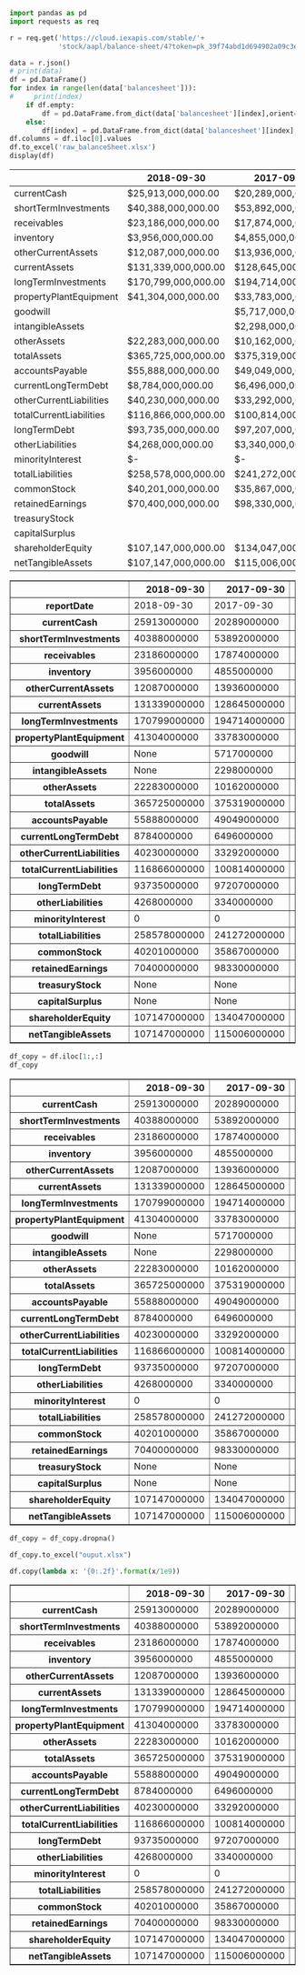 

```python
import pandas as pd
import requests as req
```


```python
r = req.get('https://cloud.iexapis.com/stable/'+
            'stock/aapl/balance-sheet/4?token=pk_39f74abd1d694902a09c3e8fc811870e&period=annual')
```


```python
data = r.json()
# print(data)
df = pd.DataFrame()
for index in range(len(data['balancesheet'])):
#     print(index)
    if df.empty:
        df = pd.DataFrame.from_dict(data['balancesheet'][index],orient='index')
    else:
        df[index] = pd.DataFrame.from_dict(data['balancesheet'][index],orient='index')
df.columns = df.iloc[0].values
df.to_excel('raw_balanceSheet.xlsx')
display(df)
```
|                          |    2018-09-30        |     2017-09-30     |     2016-09-30      |    2015-09-30             | 
|-------------------------|-----------------------|-----------------------|-----------------------|-----------------------| 
| currentCash             |  $25,913,000,000.00   |  $20,289,000,000.00   |  $20,484,000,000.00   |  $21,120,000,000.00   | 
| shortTermInvestments    |  $40,388,000,000.00   |  $53,892,000,000.00   |  $46,671,000,000.00   |  $20,481,000,000.00   | 
| receivables             |  $23,186,000,000.00   |  $17,874,000,000.00   |  $15,754,000,000.00   |  $16,849,000,000.00   | 
| inventory               |  $3,956,000,000.00    |  $4,855,000,000.00    |  $2,132,000,000.00    |  $2,349,000,000.00    | 
| otherCurrentAssets      |  $12,087,000,000.00   |  $13,936,000,000.00   |  $8,283,000,000.00    |  $15,085,000,000.00   | 
| currentAssets           |  $131,339,000,000.00  |  $128,645,000,000.00  |  $106,869,000,000.00  |  $89,378,000,000.00   | 
| longTermInvestments     |  $170,799,000,000.00  |  $194,714,000,000.00  |  $170,430,000,000.00  |  $164,065,000,000.00  | 
| propertyPlantEquipment  |  $41,304,000,000.00   |  $33,783,000,000.00   |  $27,010,000,000.00   |  $22,471,000,000.00   | 
| goodwill                |                       |  $5,717,000,000.00    |  $5,414,000,000.00    |  $5,116,000,000.00    | 
| intangibleAssets        |                       |  $2,298,000,000.00    |  $3,206,000,000.00    |  $3,893,000,000.00    | 
| otherAssets             |  $22,283,000,000.00   |  $10,162,000,000.00   |  $8,757,000,000.00    |  $5,556,000,000.00    | 
| totalAssets             |  $365,725,000,000.00  |  $375,319,000,000.00  |  $321,686,000,000.00  |  $290,479,000,000.00  | 
| accountsPayable         |  $55,888,000,000.00   |  $49,049,000,000.00   |  $37,294,000,000.00   |  $35,490,000,000.00   | 
| currentLongTermDebt     |  $8,784,000,000.00    |  $6,496,000,000.00    |  $3,500,000,000.00    |  $2,500,000,000.00    | 
| otherCurrentLiabilities |  $40,230,000,000.00   |  $33,292,000,000.00   |  $30,107,000,000.00   |  $34,121,000,000.00   | 
| totalCurrentLiabilities |  $116,866,000,000.00  |  $100,814,000,000.00  |  $79,006,000,000.00   |  $80,610,000,000.00   | 
| longTermDebt            |  $93,735,000,000.00   |  $97,207,000,000.00   |  $75,427,000,000.00   |  $53,463,000,000.00   | 
| otherLiabilities        |  $4,268,000,000.00    |  $3,340,000,000.00    |  $4,285,000,000.00    |  $4,789,000,000.00    | 
| minorityInterest        |  $-                   |  $-                   |  $-                   |  $-                   | 
| totalLiabilities        |  $258,578,000,000.00  |  $241,272,000,000.00  |  $193,437,000,000.00  |  $171,124,000,000.00  | 
| commonStock             |  $40,201,000,000.00   |  $35,867,000,000.00   |  $31,251,000,000.00   |  $27,416,000,000.00   | 
| retainedEarnings        |  $70,400,000,000.00   |  $98,330,000,000.00   |  $96,364,000,000.00   |  $92,284,000,000.00   | 
| treasuryStock           |                       |                       |                       |                       | 
| capitalSurplus          |                       |                       |                       |                       | 
| shareholderEquity       |  $107,147,000,000.00  |  $134,047,000,000.00  |  $128,249,000,000.00  |  $119,355,000,000.00  | 
| netTangibleAssets       |  $107,147,000,000.00  |  $115,006,000,000.00  |  $108,409,000,000.00  |  $100,898,000,000.00  | 

</style>
<table border="1" class="dataframe">
  <thead>
    <tr style="text-align: right;">
      <th></th>
      <th>2018-09-30</th>
      <th>2017-09-30</th>
      <th>2016-09-30</th>
      <th>2015-09-30</th>
    </tr>
  </thead>
  <tbody>
    <tr>
      <th>reportDate</th>
      <td>2018-09-30</td>
      <td>2017-09-30</td>
      <td>2016-09-30</td>
      <td>2015-09-30</td>
    </tr>
    <tr>
      <th>currentCash</th>
      <td>25913000000</td>
      <td>20289000000</td>
      <td>20484000000</td>
      <td>21120000000</td>
    </tr>
    <tr>
      <th>shortTermInvestments</th>
      <td>40388000000</td>
      <td>53892000000</td>
      <td>46671000000</td>
      <td>20481000000</td>
    </tr>
    <tr>
      <th>receivables</th>
      <td>23186000000</td>
      <td>17874000000</td>
      <td>15754000000</td>
      <td>16849000000</td>
    </tr>
    <tr>
      <th>inventory</th>
      <td>3956000000</td>
      <td>4855000000</td>
      <td>2132000000</td>
      <td>2349000000</td>
    </tr>
    <tr>
      <th>otherCurrentAssets</th>
      <td>12087000000</td>
      <td>13936000000</td>
      <td>8283000000</td>
      <td>15085000000</td>
    </tr>
    <tr>
      <th>currentAssets</th>
      <td>131339000000</td>
      <td>128645000000</td>
      <td>106869000000</td>
      <td>89378000000</td>
    </tr>
    <tr>
      <th>longTermInvestments</th>
      <td>170799000000</td>
      <td>194714000000</td>
      <td>170430000000</td>
      <td>164065000000</td>
    </tr>
    <tr>
      <th>propertyPlantEquipment</th>
      <td>41304000000</td>
      <td>33783000000</td>
      <td>27010000000</td>
      <td>22471000000</td>
    </tr>
    <tr>
      <th>goodwill</th>
      <td>None</td>
      <td>5717000000</td>
      <td>5414000000</td>
      <td>5116000000</td>
    </tr>
    <tr>
      <th>intangibleAssets</th>
      <td>None</td>
      <td>2298000000</td>
      <td>3206000000</td>
      <td>3893000000</td>
    </tr>
    <tr>
      <th>otherAssets</th>
      <td>22283000000</td>
      <td>10162000000</td>
      <td>8757000000</td>
      <td>5556000000</td>
    </tr>
    <tr>
      <th>totalAssets</th>
      <td>365725000000</td>
      <td>375319000000</td>
      <td>321686000000</td>
      <td>290479000000</td>
    </tr>
    <tr>
      <th>accountsPayable</th>
      <td>55888000000</td>
      <td>49049000000</td>
      <td>37294000000</td>
      <td>35490000000</td>
    </tr>
    <tr>
      <th>currentLongTermDebt</th>
      <td>8784000000</td>
      <td>6496000000</td>
      <td>3500000000</td>
      <td>2500000000</td>
    </tr>
    <tr>
      <th>otherCurrentLiabilities</th>
      <td>40230000000</td>
      <td>33292000000</td>
      <td>30107000000</td>
      <td>34121000000</td>
    </tr>
    <tr>
      <th>totalCurrentLiabilities</th>
      <td>116866000000</td>
      <td>100814000000</td>
      <td>79006000000</td>
      <td>80610000000</td>
    </tr>
    <tr>
      <th>longTermDebt</th>
      <td>93735000000</td>
      <td>97207000000</td>
      <td>75427000000</td>
      <td>53463000000</td>
    </tr>
    <tr>
      <th>otherLiabilities</th>
      <td>4268000000</td>
      <td>3340000000</td>
      <td>4285000000</td>
      <td>4789000000</td>
    </tr>
    <tr>
      <th>minorityInterest</th>
      <td>0</td>
      <td>0</td>
      <td>0</td>
      <td>0</td>
    </tr>
    <tr>
      <th>totalLiabilities</th>
      <td>258578000000</td>
      <td>241272000000</td>
      <td>193437000000</td>
      <td>171124000000</td>
    </tr>
    <tr>
      <th>commonStock</th>
      <td>40201000000</td>
      <td>35867000000</td>
      <td>31251000000</td>
      <td>27416000000</td>
    </tr>
    <tr>
      <th>retainedEarnings</th>
      <td>70400000000</td>
      <td>98330000000</td>
      <td>96364000000</td>
      <td>92284000000</td>
    </tr>
    <tr>
      <th>treasuryStock</th>
      <td>None</td>
      <td>None</td>
      <td>None</td>
      <td>None</td>
    </tr>
    <tr>
      <th>capitalSurplus</th>
      <td>None</td>
      <td>None</td>
      <td>None</td>
      <td>None</td>
    </tr>
    <tr>
      <th>shareholderEquity</th>
      <td>107147000000</td>
      <td>134047000000</td>
      <td>128249000000</td>
      <td>119355000000</td>
    </tr>
    <tr>
      <th>netTangibleAssets</th>
      <td>107147000000</td>
      <td>115006000000</td>
      <td>108409000000</td>
      <td>100898000000</td>
    </tr>
  </tbody>
</table>
</div>



```python
df_copy = df.iloc[1:,:]
df_copy
```




<div>
<style scoped>
    .dataframe tbody tr th:only-of-type {
        vertical-align: middle;
    }

    .dataframe tbody tr th {
        vertical-align: top;
    }

    .dataframe thead th {
        text-align: right;
    }
</style>
<table border="1" class="dataframe">
  <thead>
    <tr style="text-align: right;">
      <th></th>
      <th>2018-09-30</th>
      <th>2017-09-30</th>
      <th>2016-09-30</th>
      <th>2015-09-30</th>
    </tr>
  </thead>
  <tbody>
    <tr>
      <th>currentCash</th>
      <td>25913000000</td>
      <td>20289000000</td>
      <td>20484000000</td>
      <td>21120000000</td>
    </tr>
    <tr>
      <th>shortTermInvestments</th>
      <td>40388000000</td>
      <td>53892000000</td>
      <td>46671000000</td>
      <td>20481000000</td>
    </tr>
    <tr>
      <th>receivables</th>
      <td>23186000000</td>
      <td>17874000000</td>
      <td>15754000000</td>
      <td>16849000000</td>
    </tr>
    <tr>
      <th>inventory</th>
      <td>3956000000</td>
      <td>4855000000</td>
      <td>2132000000</td>
      <td>2349000000</td>
    </tr>
    <tr>
      <th>otherCurrentAssets</th>
      <td>12087000000</td>
      <td>13936000000</td>
      <td>8283000000</td>
      <td>15085000000</td>
    </tr>
    <tr>
      <th>currentAssets</th>
      <td>131339000000</td>
      <td>128645000000</td>
      <td>106869000000</td>
      <td>89378000000</td>
    </tr>
    <tr>
      <th>longTermInvestments</th>
      <td>170799000000</td>
      <td>194714000000</td>
      <td>170430000000</td>
      <td>164065000000</td>
    </tr>
    <tr>
      <th>propertyPlantEquipment</th>
      <td>41304000000</td>
      <td>33783000000</td>
      <td>27010000000</td>
      <td>22471000000</td>
    </tr>
    <tr>
      <th>goodwill</th>
      <td>None</td>
      <td>5717000000</td>
      <td>5414000000</td>
      <td>5116000000</td>
    </tr>
    <tr>
      <th>intangibleAssets</th>
      <td>None</td>
      <td>2298000000</td>
      <td>3206000000</td>
      <td>3893000000</td>
    </tr>
    <tr>
      <th>otherAssets</th>
      <td>22283000000</td>
      <td>10162000000</td>
      <td>8757000000</td>
      <td>5556000000</td>
    </tr>
    <tr>
      <th>totalAssets</th>
      <td>365725000000</td>
      <td>375319000000</td>
      <td>321686000000</td>
      <td>290479000000</td>
    </tr>
    <tr>
      <th>accountsPayable</th>
      <td>55888000000</td>
      <td>49049000000</td>
      <td>37294000000</td>
      <td>35490000000</td>
    </tr>
    <tr>
      <th>currentLongTermDebt</th>
      <td>8784000000</td>
      <td>6496000000</td>
      <td>3500000000</td>
      <td>2500000000</td>
    </tr>
    <tr>
      <th>otherCurrentLiabilities</th>
      <td>40230000000</td>
      <td>33292000000</td>
      <td>30107000000</td>
      <td>34121000000</td>
    </tr>
    <tr>
      <th>totalCurrentLiabilities</th>
      <td>116866000000</td>
      <td>100814000000</td>
      <td>79006000000</td>
      <td>80610000000</td>
    </tr>
    <tr>
      <th>longTermDebt</th>
      <td>93735000000</td>
      <td>97207000000</td>
      <td>75427000000</td>
      <td>53463000000</td>
    </tr>
    <tr>
      <th>otherLiabilities</th>
      <td>4268000000</td>
      <td>3340000000</td>
      <td>4285000000</td>
      <td>4789000000</td>
    </tr>
    <tr>
      <th>minorityInterest</th>
      <td>0</td>
      <td>0</td>
      <td>0</td>
      <td>0</td>
    </tr>
    <tr>
      <th>totalLiabilities</th>
      <td>258578000000</td>
      <td>241272000000</td>
      <td>193437000000</td>
      <td>171124000000</td>
    </tr>
    <tr>
      <th>commonStock</th>
      <td>40201000000</td>
      <td>35867000000</td>
      <td>31251000000</td>
      <td>27416000000</td>
    </tr>
    <tr>
      <th>retainedEarnings</th>
      <td>70400000000</td>
      <td>98330000000</td>
      <td>96364000000</td>
      <td>92284000000</td>
    </tr>
    <tr>
      <th>treasuryStock</th>
      <td>None</td>
      <td>None</td>
      <td>None</td>
      <td>None</td>
    </tr>
    <tr>
      <th>capitalSurplus</th>
      <td>None</td>
      <td>None</td>
      <td>None</td>
      <td>None</td>
    </tr>
    <tr>
      <th>shareholderEquity</th>
      <td>107147000000</td>
      <td>134047000000</td>
      <td>128249000000</td>
      <td>119355000000</td>
    </tr>
    <tr>
      <th>netTangibleAssets</th>
      <td>107147000000</td>
      <td>115006000000</td>
      <td>108409000000</td>
      <td>100898000000</td>
    </tr>
  </tbody>
</table>
</div>




```python
df_copy = df_copy.dropna()
```


```python
df_copy.to_excel("ouput.xlsx")
```


```python
df.copy(lambda x: '{0:.2f}'.format(x/1e9))
```


<div>
<style scoped>
    .dataframe tbody tr th:only-of-type {
        vertical-align: middle;
    }

    .dataframe tbody tr th {
        vertical-align: top;
    }

    .dataframe thead th {
        text-align: right;
    }
</style>
<table border="1" class="dataframe">
  <thead>
    <tr style="text-align: right;">
      <th></th>
      <th>2018-09-30</th>
      <th>2017-09-30</th>
      <th>2016-09-30</th>
      <th>2015-09-30</th>
    </tr>
  </thead>
  <tbody>
    <tr>
      <th>currentCash</th>
      <td>25913000000</td>
      <td>20289000000</td>
      <td>20484000000</td>
      <td>21120000000</td>
    </tr>
    <tr>
      <th>shortTermInvestments</th>
      <td>40388000000</td>
      <td>53892000000</td>
      <td>46671000000</td>
      <td>20481000000</td>
    </tr>
    <tr>
      <th>receivables</th>
      <td>23186000000</td>
      <td>17874000000</td>
      <td>15754000000</td>
      <td>16849000000</td>
    </tr>
    <tr>
      <th>inventory</th>
      <td>3956000000</td>
      <td>4855000000</td>
      <td>2132000000</td>
      <td>2349000000</td>
    </tr>
    <tr>
      <th>otherCurrentAssets</th>
      <td>12087000000</td>
      <td>13936000000</td>
      <td>8283000000</td>
      <td>15085000000</td>
    </tr>
    <tr>
      <th>currentAssets</th>
      <td>131339000000</td>
      <td>128645000000</td>
      <td>106869000000</td>
      <td>89378000000</td>
    </tr>
    <tr>
      <th>longTermInvestments</th>
      <td>170799000000</td>
      <td>194714000000</td>
      <td>170430000000</td>
      <td>164065000000</td>
    </tr>
    <tr>
      <th>propertyPlantEquipment</th>
      <td>41304000000</td>
      <td>33783000000</td>
      <td>27010000000</td>
      <td>22471000000</td>
    </tr>
    <tr>
      <th>otherAssets</th>
      <td>22283000000</td>
      <td>10162000000</td>
      <td>8757000000</td>
      <td>5556000000</td>
    </tr>
    <tr>
      <th>totalAssets</th>
      <td>365725000000</td>
      <td>375319000000</td>
      <td>321686000000</td>
      <td>290479000000</td>
    </tr>
    <tr>
      <th>accountsPayable</th>
      <td>55888000000</td>
      <td>49049000000</td>
      <td>37294000000</td>
      <td>35490000000</td>
    </tr>
    <tr>
      <th>currentLongTermDebt</th>
      <td>8784000000</td>
      <td>6496000000</td>
      <td>3500000000</td>
      <td>2500000000</td>
    </tr>
    <tr>
      <th>otherCurrentLiabilities</th>
      <td>40230000000</td>
      <td>33292000000</td>
      <td>30107000000</td>
      <td>34121000000</td>
    </tr>
    <tr>
      <th>totalCurrentLiabilities</th>
      <td>116866000000</td>
      <td>100814000000</td>
      <td>79006000000</td>
      <td>80610000000</td>
    </tr>
    <tr>
      <th>longTermDebt</th>
      <td>93735000000</td>
      <td>97207000000</td>
      <td>75427000000</td>
      <td>53463000000</td>
    </tr>
    <tr>
      <th>otherLiabilities</th>
      <td>4268000000</td>
      <td>3340000000</td>
      <td>4285000000</td>
      <td>4789000000</td>
    </tr>
    <tr>
      <th>minorityInterest</th>
      <td>0</td>
      <td>0</td>
      <td>0</td>
      <td>0</td>
    </tr>
    <tr>
      <th>totalLiabilities</th>
      <td>258578000000</td>
      <td>241272000000</td>
      <td>193437000000</td>
      <td>171124000000</td>
    </tr>
    <tr>
      <th>commonStock</th>
      <td>40201000000</td>
      <td>35867000000</td>
      <td>31251000000</td>
      <td>27416000000</td>
    </tr>
    <tr>
      <th>retainedEarnings</th>
      <td>70400000000</td>
      <td>98330000000</td>
      <td>96364000000</td>
      <td>92284000000</td>
    </tr>
    <tr>
      <th>shareholderEquity</th>
      <td>107147000000</td>
      <td>134047000000</td>
      <td>128249000000</td>
      <td>119355000000</td>
    </tr>
    <tr>
      <th>netTangibleAssets</th>
      <td>107147000000</td>
      <td>115006000000</td>
      <td>108409000000</td>
      <td>100898000000</td>
    </tr>
  </tbody>
</table>
</div>



```python

```
